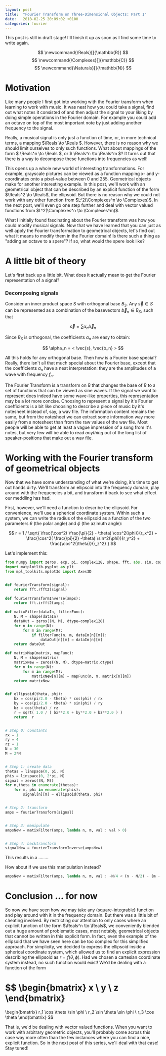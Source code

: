 ```yaml
---
layout: post
title:  "Fourier Transform on Three-Dimensional Objects: Part 1"
date:   2018-02-25 20:09:02 +0100
categories: fourier
---
```


This post is still in draft stage! I'll finish it up as soon as I find some time to write again.

$$ \newcommand{\Reals}[]{\mathbb{R}} $$
$$ \newcommand{\Complexes}[]{\mathbb{C}} $$
$$ \newcommand{\Naturals}[]{\mathbb{N}} $$
# Motivation

Like many people I first got into working with the Fourier transform when learning to work with music. It was neat how you could take a signal, find out what notes it consisted of and then adjust the signal to your liking by doing simple operations in the Fourier domain. For example you could add an octave on top of the most important note by just adding another frequency to the signal.

Really, a musical signal is only just a function of time, or, in more technical terms, a mapping $\Reals \to \Reals $. However, there is no reason why we should limit ourselves to only such functions. What about mappings of the form $ \Reals^n \to \Reals $, or $ \Reals^n \to \Reals^m $? It turns out that there is a way to decompose these functions into frequencies as well!

This opens up a whole new world of interesting transformations. For example, grayscale pictures can be viewed as a function mapping x- and y-coordinates onto a pixel-value between 0 and 255. Geometrical objects make for another interesting example. In this post, we'll work with an geometrical object that can be described by an explicit function of the form $\Reals^2 \to \Reals$, the ellipsoid. But there is no reason why we could not work with any other  function from $L^2(\Complexes^n \to \Complexes)$. In the next post, we'll even go one step further and deal with vector valued functions from $L^2(\Complexes^n \to \Complexes^m)$.

What I initially found fascinating about the Fourier transform was how you could modify musical signals. Now that we have learned that you can just as well apply the Fourier transformation to geometrical objects, let's find out what it means to modify them in the Fourier domain! Is there such a thing as "adding an octave to a spere"? If so, what would the spere look like?


# A little bit of theory

Let's first back up a little bit. What does it actually mean to get the Fourier representation of a signal?

### Decomposing signals

Consider an inner product space $S$ with orthogonal base $B_S$. Any $\vec{s} \in S$ can be represented as a combination of the basevectors $\vec{b}_n \in B_S$, such that

$$\vec{s} = \sum \alpha_n \vec{b}_n $$

Since $B_S$ is orthogonal, the coefficients $\alpha_n$ are easy to obtain:

$$ \alpha_n = < \vec{s}, \vec{b_n} > $$

All this holds for any orthogonal base. Then how is a Fourier base special? Really, there isn't all that much special about the Fourier base, except that the coefficients $\alpha_n$ have a neat interpretation: they are the amplitudes of a wave with frequency $f_n$.

The Fourier Transform is a transform on $B$ that changes the base of $B$ to a set of functions that can be viewed as sine waves. If the signal we want to represent does indeed have some wave-like properties, this representation may be a lot more concise. Choosing to represent a signal by it's Fourier coefficients is a bit like choosing to describe a piece of music by it's notesheet instead of, say, a wav file. The information content remains the same, but from the notesheet we can extract some information way more easily from a notesheet than from the raw values of the wav file. Most people will be able to get at least a vague impression of a song from it's notes, but very few will be able to read *anything* out of the long list of speaker-positions that make out a wav file.


<!--
### Different Fourier bases for different spaces

So when we do a Fourier transformation, all we do is find out the values of the amplitudes $\alpha_n$. Now it is important to understand that for different kinds of vectors there are different kinds of Fourier bases. Usually one first gets introduced to the space of periodic signals $\\{ \vec{s}_x \| ... \\}$. In this space, the Fourier base vectors have the form:

$$ ... $$

And the frequency associated with the amplitude $\alpha_n$ is

$$ f_n = ... $$

Here is a plot of some of these base functions.

...

The next interesting case is the space of signals $\\{ \vec{s}_{x, y} \| ... \\}$. In the example of the grayscale-image from earlier, we mapped coordinates $x, y$ to a grayscale-value. Here, we can use the base vectors

$$ ... $$

The frequency associated with ....
Finally, lets revisit the example of the ellipsoid-function from the introduction. Contrary to the case of the grayscale image, where we mapped coordinates to a value, now we'll map parameters to coordinates. Consequently, our base will consist of functions mapping .... .

This may be confusing in a way: both in the case of the grayscale image and in the case of the ellipsoid our Fourier amplitudes have only two dimensions! How is this possible when an image is clearly two-dimensional, whereas an ellipsoid has three dimensions? Well, what determines the dimensionality of the Fourier amplitudes is the *domain* of the function, not its range. In the case of the image, the x- and y-coordinates are important for the dimensionality of the amplitudes, not the grayscale-value. In the case of the ellipsoid, the parameters $\theta$ and $\phi$ matter for the dimensionality of the amplitudes, not the coordinates that the ellipsoid-function yields. It just so happend that the ellipsoid can be parameterized with two parameters, but there are other geometric objects that require less, or more, parameters. These functions, however, would make out part of different vector spaces and as such have their own Fourier bases.  
-->

# Working with the Fourier transform of geometrical objects

Now that we have some understanding of what we're doing, it's time to get out hands dirty. We'll transform an ellipsoid into the frequency domain, play around with the frequencies a bit, and transform it back to see what effect our meddling has had.

First, however, we'll need a function to describe the ellipsoid. For convenience, we'll use a spherical coordinate system. Within such a system, we can write the radius of the ellipsoid as a function of the two parameters $\theta$ (the polar angle) and $\phi$ (the azimuth angle):

$$ r = 1 / \sqrt{ \frac{\cos^2( \frac{\pi}{2} - \theta) \cos^2(\phi)}{r_x^2} + \frac{\cos^2( \frac{\pi}{2} -\theta) \sin^2(\phi)}{r_y^2} + \frac{\cos^2(\theta)}{r_z^2} } $$

Let's implement this:



```python
from numpy import zeros, exp, pi, complex128, shape, fft, abs, sin, cos, arange, log, linspace, sqrt
import matplotlib.pyplot as plt
from mpl_toolkits.mplot3d import Axes3D


def fourierTransform(signal):
    return fft.rfft2(signal)

def fourierTransformInverse(amps):
    return fft.irfft2(amps)

def matixFilter(dataIn, filterFunc):
    N, M = shape(dataIn)
    dataOut = zeros((N, M), dtype=complex128)
    for n in range(N):
        for m in range(M):
            if filterFunc(n, m, dataIn[n][m]):
                dataOut[n][m] = dataIn[n][m]
    return dataOut

def matrixMap(matrix, mapFunc):
    N, M = shape(matrix)
    matrixNew = zeros((N, M), dtype=matrix.dtype)
    for n in range(N):
        for m in range(M):
            matrixNew[n][m] = mapFunc(n, m, matrix[n][m])
    return matrixNew


def ellipsoid(theta, phi):
    bx = cos(pi/2.0 - theta) * cos(phi) / rx
    by = cos(pi/2.0 - theta) * sin(phi) / ry
    bz = cos(theta) / rz
    r = sqrt( 1.0 / ( bx**2.0 + by**2.0 + bz**2.0 ) )
    return  r


# Step 0: constants
rx = 1
ry = 4
rz = 1
N = 30
M = 2*N


# Step 1: create data
thetas = linspace(0, pi, N)
phis = linspace(0, 2*pi, M)
signal = zeros((N, M))
for n,theta in enumerate(thetas):
    for m, phi in enumerate(phis):
        signal[n][m] = ellipsoid(theta, phi)


# Step 2: transform
amps = fourierTransform(signal)


# Step 3: manipulate
ampsNew = matixFilter(amps, lambda n, m, val : val > 0)


# Step 4: backtransform
signalNew = fourierTransformInverse(ampsNew)

```

This results in a ........



How about if we use this manipulation instead?
```python
ampsNew = matixFilter(amps, lambda n, m, val : -N/4 < (n - N/2) - (m - M/4) < N/4 )
```


# Conclusion ... for now

So now we have seen how we may take any (square-integrable) function and play around with it in the frequency domain. But there was a little bit of cheating involved. By restricting our attention to only cases where an explicit function of the form $\Reals^n \to \Reals$, we conveniently blended out a huge amount of problematic cases, most notably, geometrical objects that cannot be written in this explicit form. In fact, even the example of the ellipsoid that we have seen here can be too complex for this simplified approach. For simplicity, we decided to express the ellipsoid inside a spherical coordinate system, which allowed us to find an explicit expression describing the ellipsoid as $r = f(\theta, \phi)$. Had we chosen a cartesian coordinate system instead, no such function would exist! We'd be dealing with a function of the form

$$
\begin{bmatrix}
x \\
y \\
z
\end{bmatrix}
=
\begin{bmatrix}
r_1 \cos \theta \sin \phi \\
r_2 \sin \theta \sin \phi \\
r_3 \cos \theta
\end{bmatrix}
$$

That is, we'd be dealing with vector valued functions. When you want to work with arbitrary geometric objects, you'll probably come across this case way more often than the few instances where you can find a nice, explicit function. So in the next post of this series, we'll deal with that case! Stay tuned!

